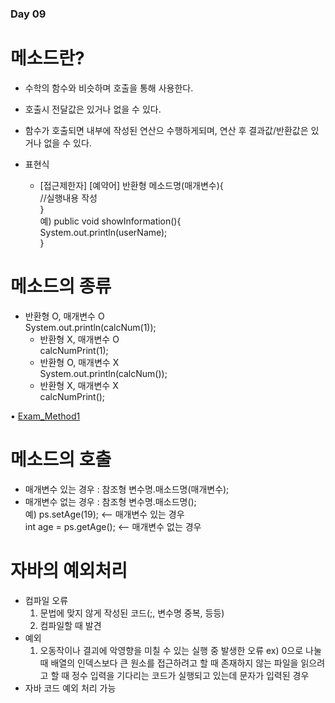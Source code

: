### Day 09  

# 메소드란?  
  - 수학의 함수와 비슷하며 호출을 통해 사용한다. 
  - 호출시 전달값은 있거나 없을 수 있다.  
  - 함수가 호출되면 내부에 작성된 연산으 수행하게되며, 연산 후 결과값/반환값은 있거나 없을 수 있다.  

  - 표현식  
    - [접근제한자] [예약어] 반환형 메소드명(매개변수){    
        //실행내용 작성                               
      }                                         
      예) public void showInformation(){  
             System.out.println(userName);  
          }  

# 메소드의 종류  
  - 반환형 O, 매개변수 O  
		System.out.println(calcNum(1));  
	- 반환형 X, 매개변수 O  
		calcNumPrint(1);  
	- 반환형 O, 매개변수 X  
		System.out.println(calcNum());  
	- 반환형 X, 매개변수 X  
		calcNumPrint();  

• [Exam_Method1](https://github.com/icici0093/KH_Study/blob/main/code/Exam_Method1.java)  

# 메소드의 호출  
  - 매개변수 있는 경우 : 참조형 변수명.매소드명(매개변수);  
  - 매개변수 없는 경우 : 참조형 변수명.매소드명();  
  예) ps.setAge(19); <-- 매개변수 있는 경우  
      int age = ps.getAge(); <-- 매개변수 없는 경우  
      
# 자바의 예외처리  
  - 컴파일 오류 
    1. 문법에 맞지 않게 작성된 코드(;, 변수명 중복, 등등)  
    2. 컴파일할 때 발견 
  - 예외
    1. 오동작이나 결괴에 악영향을 미칠 수 있는 실행 중 발생한 오류 
	ex) 0으로 나눌 때 
	배열의 인덱스보다 큰 원소를 접근하려고 할 때 
	존재하지 않는 파일을 읽으려고 할 때
	정수 입력을 기다리는 코드가 실행되고 있는데 문자가 입력된 경우 
  - 자바 코드 예외 처리 가능  
